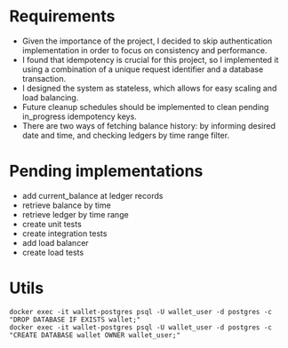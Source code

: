# Requirements

- Given the importance of the project, I decided to skip authentication
  implementation in order to focus on consistency and performance.
- I found that idempotency is crucial for this project, so I implemented it
  using a combination of a unique request identifier and a database transaction.
- I designed the system as stateless, which allows for easy scaling and load
  balancing.
- Future cleanup schedules should be implemented to clean pending in_progress
  idempotency keys.
- There are two ways of fetching balance history: by informing desired date and
  time, and checking ledgers by time range filter.

# Pending implementations

- add current_balance at ledger records
- retrieve balance by time
- retrieve ledger by time range
- create unit tests
- create integration tests
- add load balancer
- create load tests

# Utils

```shell
docker exec -it wallet-postgres psql -U wallet_user -d postgres -c "DROP DATABASE IF EXISTS wallet;"
docker exec -it wallet-postgres psql -U wallet_user -d postgres -c "CREATE DATABASE wallet OWNER wallet_user;"
```
